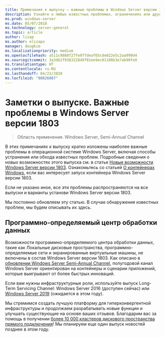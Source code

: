 ```yaml
---
title: Примечания к выпуску — важные проблемы в Windows Server версии 1803
description: Узнайте о любых известных проблемах, ограничениях или другой информации, необходимой перед установкой Windows Server версии 1803
ms.prod: windows-server
ms.date: 05/07/2018
ms.technology: server-general
ms.topic: article
author: lizap
ms.author: elizapo
manager: dougkim
ms.localizationpriority: medium
ms.openlocfilehash: a511c9888f27fe97fdeaf65cde022e5c2aa999d4
ms.sourcegitcommit: 3a3d62f938322849f81ee9ec01186b3e7ab90fe0
ms.translationtype: HT
ms.contentlocale: ru-RU
ms.lasthandoff: 04/23/2020
ms.locfileid: "80826087"
---
```

# <a name="release-notes-important-issues-in-windows-server-version-1803"></a>Заметки о выпуске. Важные проблемы в Windows Server версии 1803

>Область применения. Windows Server, Semi-Annual Channel

В этих примечаниях к выпуску кратко изложены наиболее важные проблемы в операционной системе Windows Server, включая способы устранения или обхода известных проблем. Подробные сведения о новых возможностях этого выпуска см. в статье [Новые возможности Windows Server версии 1803](whats-new-in-windows-server-1803.md). Ознакомьтесь со статьей [О контейнерах Windows](https://docs.microsoft.com/virtualization/windowscontainers/about/), если вас интересует запуск контейнера Windows Server версии 1803. 

Если не указано иное, все эти проблемы распространяются на все выпуски и варианты установи Windows Server версии 1803.  

Мы постоянно обновляем эту статью. В случае обнаружения известных проблем, мы будем описывать их здесь. 


## <a name="software-defined-datacenter"></a>Программно-определяемый центр обработки данных

Возможности программно-определяемого центра обработки данных, такие как Локальные дисковые пространства, программно-определяемые сети и экранированные виртуальные машины, не включены в состав Windows Server версии 1803. Как описано в [обновлении Windows Server Semi-Annual Channel](https://cloudblogs.microsoft.com/windowsserver/2018/03/29/windows-server-semi-annual-channel-update/), полугодовой канал Windows Server ориентирован на контейнеры и сценарии приложений, которые выигрывают от более быстрых инноваций. 

Если вам нужны инфраструктурные роли, используйте выпуск Long-Term Servicing Channel: Windows Server 2016 (доступен сейчас) или [Windows Server 2019](https://cloudblogs.microsoft.com/windowsserver/2018/03/20/introducing-windows-server-2019-now-available-in-preview) (ожидается в этом году).

Мы стремимся создать лучшую платформу для гиперконвергентной инфраструктуры и продолжаем разрабатывать новые функции и улучшать существующие на основе ваших отзывов. Благодарим вас за помощь в получении [более 10 000 кластеров дискового пространства прямого подключения](https://blogs.technet.microsoft.com/filecab/2018/03/27/storage-spaces-direct-momentum)! Мы планируем еще один выпуск новостей позднее в этом году.